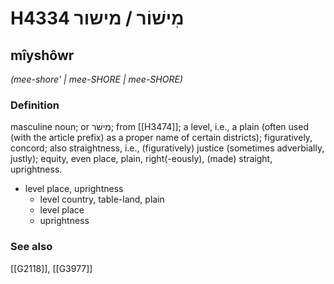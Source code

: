 # H4334 מִישׁוֹר / מישור

## mîyshôwr

_(mee-shore' | mee-SHORE | mee-SHORE)_

### Definition

masculine noun; or מִישֹׁר; from [[H3474]]; a level, i.e., a plain (often used (with the article prefix) as a proper name of certain districts); figuratively, concord; also straightness, i.e., (figuratively) justice (sometimes adverbially, justly); equity, even place, plain, right(-eously), (made) straight, uprightness.

- level place, uprightness
    - level country, table-land, plain
    - level place
    - uprightness
### See also

[[G2118]], [[G3977]]


